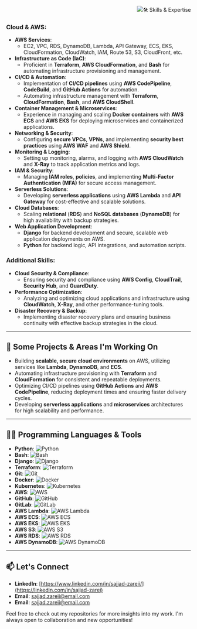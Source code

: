 <p align="right"> 
  <img src="https://komarev.com/ghpvc/?username=your-username&label=Profile%20views&color=0e75b6&style=flat /> 
</p>
# 👋 Hi, I'm **Sajjad Zarei**!

🚀 **AWS & DevOps Engineer | Cloud Architect | Python Developer**

I am an experienced **AWS** and **DevOps engineer** with expertise in implementing secure and scalable cloud architectures, automating operations, and optimizing development and deployment processes. I specialize in utilizing **AWS services** to create high-availability solutions and leveraging **Infrastructure as Code (IaC)** to automate infrastructure management, increasing deployment speed by up to **30%**.

I focus on enhancing **DevOps practices** to streamline CI/CD pipelines, improve system security, and boost performance through containerization, microservices, and serverless architectures.

---

## 🛠️ Skills & Expertise

### **Cloud & AWS**:
- **AWS Services**:
  - EC2, VPC, RDS, DynamoDB, Lambda, API Gateway, ECS, EKS, CloudFormation, CloudWatch, IAM, Route 53, S3, CloudFront, etc.
- **Infrastructure as Code (IaC)**:
  - Proficient in **Terraform**, **AWS CloudFormation**, and **Bash** for automating infrastructure provisioning and management.
- **CI/CD & Automation**:
  - Implementation of **CI/CD pipelines** using **AWS CodePipeline**, **CodeBuild**, and **GitHub Actions** for automation.
  - Automating infrastructure management with **Terraform**, **CloudFormation**, **Bash**, and **AWS CloudShell**.
- **Container Management & Microservices**:
  - Experience in managing and scaling **Docker containers** with **AWS ECS** and **AWS EKS** for deploying microservices and containerized applications.
- **Networking & Security**:
  - Configuring **secure VPCs**, **VPNs**, and implementing **security best practices** using **AWS WAF** and **AWS Shield**.
- **Monitoring & Logging**:
  - Setting up monitoring, alarms, and logging with **AWS CloudWatch** and **X-Ray** to track application metrics and logs.
- **IAM & Security**:
  - Managing **IAM roles**, **policies**, and implementing **Multi-Factor Authentication (MFA)** for secure access management.
- **Serverless Solutions**:
  - Developing **serverless applications** using **AWS Lambda** and **API Gateway** for cost-effective and scalable solutions.
- **Cloud Databases**:
  - Scaling **relational** (**RDS**) and **NoSQL databases** (**DynamoDB**) for high availability with backup strategies.
- **Web Application Development**:
  - **Django** for backend development and secure, scalable web application deployments on AWS.
  - **Python** for backend logic, API integrations, and automation scripts.

### **Additional Skills**:
- **Cloud Security & Compliance**:
  - Ensuring security and compliance using **AWS Config**, **CloudTrail**, **Security Hub**, and **GuardDuty**.
- **Performance Optimization**:
  - Analyzing and optimizing cloud applications and infrastructure using **CloudWatch**, **X-Ray**, and other performance-tuning tools.
- **Disaster Recovery & Backup**:
  - Implementing disaster recovery plans and ensuring business continuity with effective backup strategies in the cloud.

---

## 🌟 Some Projects & Areas I'm Working On

- Building **scalable, secure cloud environments** on AWS, utilizing services like **Lambda**, **DynamoDB**, and **ECS**.
- Automating infrastructure provisioning with **Terraform** and **CloudFormation** for consistent and repeatable deployments.
- Optimizing CI/CD pipelines using **GitHub Actions** and **AWS CodePipeline**, reducing deployment times and ensuring faster delivery cycles.
- Developing **serverless applications** and **microservices** architectures for high scalability and performance.

---

## 🧑‍💻 Programming Languages & Tools

- **Python**: ![Python](https://img.shields.io/badge/Python-3776AB?style=flat-square&logo=python&logoColor=white)
- **Bash**: ![Bash](https://img.shields.io/badge/Bash-4EAA25?style=flat-square&logo=gnu-bash&logoColor=white)
- **Django**: ![Django](https://img.shields.io/badge/Django-092E20?style=flat-square&logo=django&logoColor=white)
- **Terraform**: ![Terraform](https://img.shields.io/badge/Terraform-7B42BC?style=flat-square&logo=terraform&logoColor=white)
- **Git**: ![Git](https://img.shields.io/badge/Git-F05032?style=flat-square&logo=git&logoColor=white)
- **Docker**: ![Docker](https://img.shields.io/badge/Docker-2496ED?style=flat-square&logo=docker&logoColor=white)
- **Kubernetes**: ![Kubernetes](https://img.shields.io/badge/Kubernetes-326CE5?style=flat-square&logo=kubernetes&logoColor=white)
- **AWS**: ![AWS](https://img.shields.io/badge/AWS-232F3E?style=flat-square&logo=amazonaws&logoColor=white)
- **GitHub**: ![GitHub](https://img.shields.io/badge/GitHub-181717?style=flat-square&logo=github&logoColor=white)
- **GitLab**: ![GitLab](https://img.shields.io/badge/GitLab-FCA121?style=flat-square&logo=gitlab&logoColor=white)
- **AWS Lambda**: ![AWS Lambda](https://img.shields.io/badge/AWS_Lambda-FF9900?style=flat-square&logo=amazonaws&logoColor=white)
- **AWS ECS**: ![AWS ECS](https://img.shields.io/badge/AWS_ECS-FF9900?style=flat-square&logo=amazonaws&logoColor=white)
- **AWS EKS**: ![AWS EKS](https://img.shields.io/badge/AWS_EKS-FF9900?style=flat-square&logo=amazonaws&logoColor=white)
- **AWS S3**: ![AWS S3](https://img.shields.io/badge/AWS_S3-569A31?style=flat-square&logo=amazonaws&logoColor=white)
- **AWS RDS**: ![AWS RDS](https://img.shields.io/badge/AWS_RDS-527FFF?style=flat-square&logo=amazonaws&logoColor=white)
- **AWS DynamoDB**: ![AWS DynamoDB](https://img.shields.io/badge/AWS_DynamoDB-4053D6?style=flat-square&logo=amazonaws&logoColor=white)
---

## 📫 Let's Connect

- **LinkedIn**: [https://www.linkedin.com/in/sajjad-zareii/](https://linkedin.com/in/sajjad-zarei)
- **Email**: [sajjad.zareii@email.com](mailto:sajjad.zarei@gmail.com)
- **Email**: [sajjad.zareii@email.com](mailto:sajjad.zarei@yahoo.com)

Feel free to check out my repositories for more insights into my work. I'm always open to collaboration and new opportunities!

